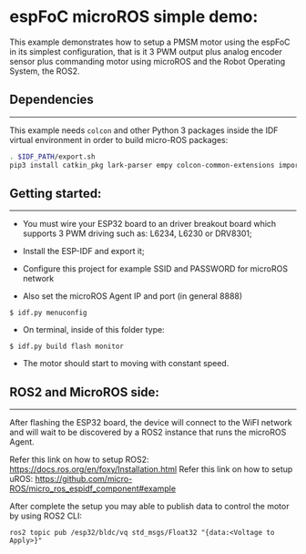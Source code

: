 # espFoC microROS simple demo:
This example demonstrates how to setup a PMSM motor using the espFoC in
its simplest configuration, that is it 3 PWM output plus analog encoder
sensor plus commanding motor using microROS and the Robot Operating System,
the ROS2.

## Dependencies
---
This example needs `colcon` and other Python 3 packages inside the IDF virtual environment in order to build micro-ROS packages:

```bash
. $IDF_PATH/export.sh
pip3 install catkin_pkg lark-parser empy colcon-common-extensions importlib-resources
```

## Getting started:
---
* You must wire your ESP32 board to an driver breakout board which supports
 3 PWM driving such as: L6234, L6230 or DRV8301;

* Install the ESP-IDF and export it;
* Configure this project for example SSID and PASSWORD for microROS network
* Also set the microROS Agent IP and port (in general 8888)

```
$ idf.py menuconfig
```
* On terminal, inside of this folder type:
```
$ idf.py build flash monitor
```
* The motor should start to moving with constant speed.

## ROS2 and MicroROS side:
---
After flashing the ESP32 board, the device will connect to the 
WiFI network and will wait to be discovered by a ROS2 instance
that runs the microROS Agent.

Refer this link on how to setup ROS2: https://docs.ros.org/en/foxy/Installation.html
Refer this link on how to setup uROS: https://github.com/micro-ROS/micro_ros_espidf_component#example

After complete the setup you may able to publish data to control the motor by
using ROS2 CLI:

```
ros2 topic pub /esp32/bldc/vq std_msgs/Float32 "{data:<Voltage to Apply>}"
```


